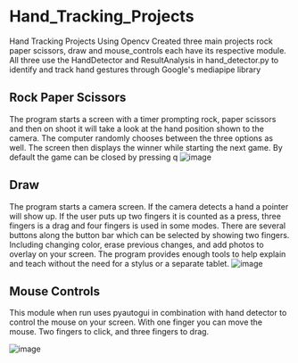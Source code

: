 # Hand_Tracking_Projects
Hand Tracking Projects Using Opencv
Created three main projects rock paper scissors, draw and mouse_controls each have its respective module.
All three use the HandDetector and ResultAnalysis in hand_detector.py to identify and track hand gestures through Google's
mediapipe library
## Rock Paper Scissors
The program starts a screen with a timer prompting rock, paper scissors and then on shoot it will take a look at the hand position shown to the camera.
The computer randomly chooses between the three options as well. The screen then displays the winner while starting the next game. By default the game can be closed
by pressing q
![image](https://user-images.githubusercontent.com/23585933/138020117-ccea0046-554c-4977-95ae-1bd36e425daa.png)

## Draw
The program starts a camera screen. If the camera detects a hand a pointer will show up. If the user puts up two fingers it is counted as a press, three fingers is a drag and four
fingers is used in some modes. There are several buttons along the button bar which can be selected by showing two fingers. Including changing color, erase previous changes,
and add photos to overlay on your screen. The program provides enough tools to help explain and teach without the need for a stylus or a separate tablet.
![image](https://user-images.githubusercontent.com/23585933/138019504-db9c40de-e676-48ae-80c1-53965fed3fd8.png)

## Mouse Controls
This module when run uses pyautogui in combination with hand detector to control the mouse on your screen. With one finger you can move the mouse. Two fingers to click,
and three fingers to drag.

![image](https://user-images.githubusercontent.com/23585933/138019912-5d9366fd-5af4-47c4-b039-45d7014bde0e.png)
